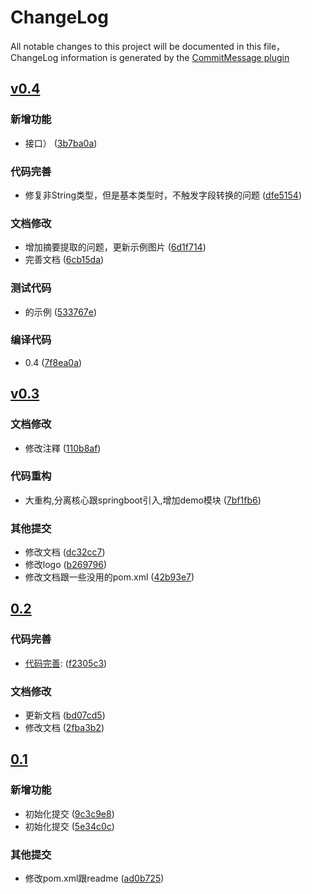 # ChangeLog

All notable changes to this project will be documented in this file，ChangeLog information is generated by the [CommitMessage plugin](https://plugins.jetbrains.com/plugin/12256-commit-message-create)

## [v0.4](https://git/compare/v0.4...master)


### 新增功能

* 接口） ([3b7ba0a](https://git/commit/3b7ba0a))


### 代码完善

* 修复非String类型，但是基本类型时，不触发字段转换的问题 ([dfe5154](https://git/commit/dfe5154))


### 文档修改

* 增加摘要提取的问题，更新示例图片 ([6d1f714](https://git/commit/6d1f714))
* 完善文档 ([6cb15da](https://git/commit/6cb15da))


### 测试代码

* 的示例 ([533767e](https://git/commit/533767e))


### 编译代码

* 0.4 ([7f8ea0a](https://git/commit/7f8ea0a))


## [v0.3](https://git/compare/v0.3...master)


### 文档修改

* 修改注釋 ([110b8af](https://git/commit/110b8af))


### 代码重构

* 大重构,分离核心跟springboot引入,增加demo模块 ([7bf1fb6](https://git/commit/7bf1fb6))


### 其他提交

* 修改文档 ([dc32cc7](https://git/commit/dc32cc7))
* 修改logo ([b269796](https://git/commit/b269796))
* 修改文档跟一些没用的pom.xml ([42b93e7](https://git/commit/42b93e7))


## [0.2](https://git/compare/0.2...master)


### 代码完善

* [代码完善](dev): ([f2305c3](https://git/commit/f2305c3))


### 文档修改

* 更新文档 ([bd07cd5](https://git/commit/bd07cd5))
* 修改文档 ([2fba3b2](https://git/commit/2fba3b2))


## [0.1](https://git/compare/0.1...master)


### 新增功能

* 初始化提交 ([9c3c9e8](https://git/commit/9c3c9e8))
* 初始化提交 ([5e34c0c](https://git/commit/5e34c0c))


### 其他提交

* 修改pom.xml跟readme ([ad0b725](https://git/commit/ad0b725))

